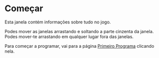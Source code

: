 # Começar
Esta janela contém informações sobre tudo no jogo.

Podes mover as janelas arrastando e soltando a parte cinzenta da janela.
Podes mover-te arrastando em qualquer lugar fora das janelas.

Para começar a programar, vai para a página [Primeiro Programa](docs/first_program.md) clicando nela.